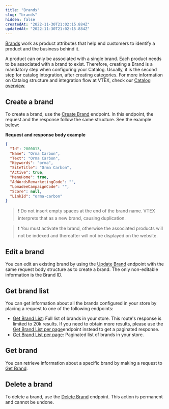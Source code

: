 ```yaml
---
title: "Brands"
slug: "brands"
hidden: false
createdAt: "2022-11-30T21:02:15.884Z"
updatedAt: "2022-11-30T21:02:15.884Z"
---
```


[Brands](https://help.vtex.com/en/tracks/catalog-101--5AF0XfnjfWeopIFBgs3LIQ/7i3sB8fgkqUp5NoH5yJtfh) work as product attributes that help end customers to identify a product and the business behind it.

A product can only be associated with a single brand. Each product needs to be associated with a brand to exist. Therefore, creating a Brand is a mandatory step when configuring your Catalog. Usually, it is the second step for catalog integration, after creating categories. For more information on Catalog structure and integration flow at VTEX, check our [Catalog overview](https://developers.vtex.com/vtex-rest-api/docs/catalog-overview).

## Create a brand

To create a brand, use the [Create Brand](https://developers.vtex.com/vtex-rest-api/reference/catalog-api-post-brand) endpoint. In this endpoint, the request and the response follow the same structure. See the example below:

**Request and response body example**

```json
{
  "Id": 2000013,
  "Name": "Orma Carbon",
  "Text": "Orma Carbon",
  "Keywords": "orma",
  "SiteTitle": "Orma Carbon",
  "Active": true,
  "MenuHome": true,
  "AdWordsRemarketingCode": "",
  "LomadeeCampaignCode": "",
  "Score": null,
  "LinkId": "orma-carbon"
}
```

>❗ Do not insert empty spaces at the end of the brand name. VTEX interprets that as a new brand, causing duplication.

>❗ You must activate the brand, otherwise the associated products will not be indexed and thereafter will not be displayed on the website.

## Edit a brand

You can edit an existing brand by using the [Update Brand](https://developers.vtex.com/vtex-rest-api/reference/catalog-api-put-brand) endpoint with the same request body structure as to create a brand. The only non-editable information is the Brand ID.

## Get brand list

You can get information about all the brands configured in your store by placing a request to one of the following endpoints:

- [Get Brand List](https://developers.vtex.com/vtex-rest-api/reference/catalog-api-get-brand-list): Full list of brands in your store. This route's response is limited to 20k results. If you need to obtain more results, please use the [Get Brand List per page](https://developers.vtex.com/vtex-rest-api/reference/brandlistperpage)endpoint instead to get a paginated response.
- [Get Brand List per page](https://developers.vtex.com/vtex-rest-api/reference/brandlistperpage): Paginated list of brands in your store.

## Get brand

You can retrieve information about a specific brand by making a request to [Get Brand](https://developers.vtex.com/vtex-rest-api/reference/catalog-api-get-brand).

## Delete a brand

To delete a brand, use the [Delete Brand](https://developers.vtex.com/vtex-rest-api/reference/catalog-api-delete-brand) endpoint. This action is permanent and cannot be undone.